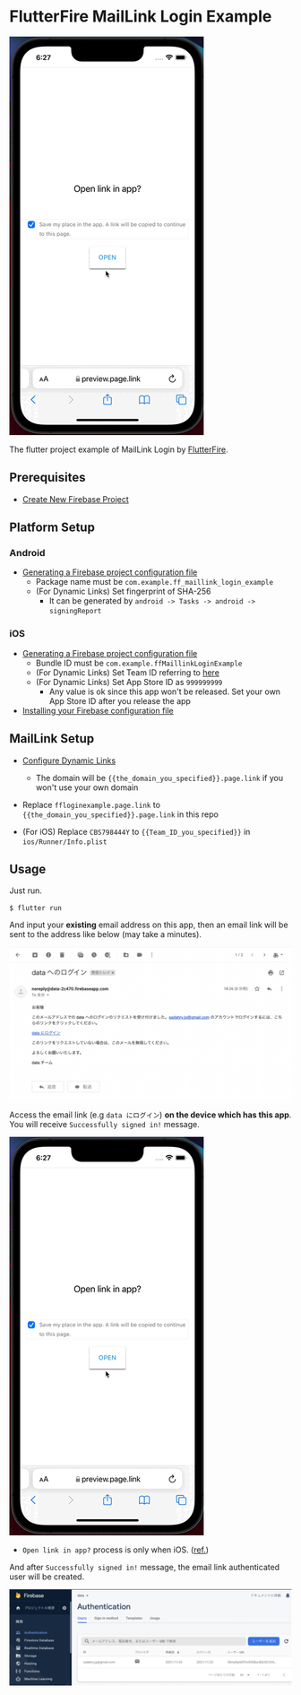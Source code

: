 # FlutterFire MailLink Login Example

![alt text](./successfully_sign_in_ios.gif)

The flutter project example of MailLink Login by [FlutterFire](https://firebase.flutter.dev/).

## Prerequisites
* [Create New Firebase Project](https://console.firebase.google.com/)

## Platform Setup
### Android
* [Generating a Firebase project configuration file](https://firebase.flutter.dev/docs/installation/android/#generating-a-firebase-project-configuration-file)
    * Package name must be `com.example.ff_maillink_login_example`
    * (For Dynamic Links) Set fingerprint of SHA-256
        * It can be generated by `android -> Tasks -> android -> signingReport`

### iOS

* [Generating a Firebase project configuration file](https://firebase.flutter.dev/docs/installation/ios/#generating-a-firebase-project-configuration-file)
    * Bundle ID must be `com.example.ffMaillinkLoginExample`
    * (For Dynamic Links) Set Team ID referring to [here](https://developer.apple.com/account/ios/profile/)
    * (For Dynamic Links) Set App Store ID as `999999999`
        * Any value is ok since this app won't be released. Set your own App Store ID after you release the app
* [Installing your Firebase configuration file](https://firebase.flutter.dev/docs/installation/ios/#installing-your-firebase-configuration-file)

## MailLink Setup

* [Configure Dynamic Links](https://firebase.google.com/docs/auth/web/passing-state-in-email-actions#configuring_firebase_dynamic_links)
    * The domain will be `{{the_domain_you_specified}}.page.link` if you won't use your own domain

* Replace `ffloginexample.page.link` to `{{the_domain_you_specified}}.page.link` in this repo

* (For iOS) Replace `CBS798444Y` to `{{Team_ID_you_specified}}` in `ios/Runner/Info.plist`

## Usage

Just run.

```
$ flutter run
```

And input your **existing** email address on this app, then an email link will be sent to the address like below (may take a minutes).

<img src="./email_link.png" width="600px">

Access the email link (e.g `data にログイン`) **on the device which has this app**. You will receive `Successfully signed in!` message.

![alt text](./successfully_sign_in_ios.gif)

* `Open link in app?` process is only when iOS. ([ref.](https://firebase.googleblog.com/2017/09/whats-new-with-firebase-dynamic-links.html))

And after `Successfully signed in!` message, the email link authenticated user will be created.

<img src="./user_created.png" width="800px">

